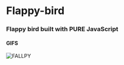 # Flappy-bird
### Flappy bird built with PURE JavaScript

#### GIFS


![FALLPY](https://user-images.githubusercontent.com/68708850/89092439-3b2c6680-d388-11ea-9fac-c0b910dc0ad1.gif)
